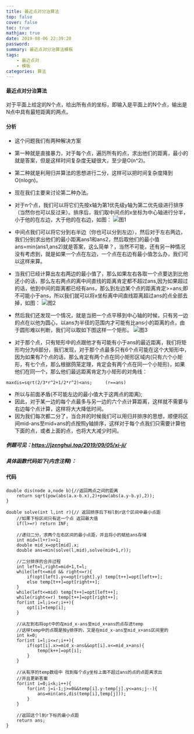 ```yaml
---
title: 最近点对分治算法
top: false
cover: false
toc: true
mathjax: true
date: 2019-08-06 22:39:20
password:
summary: 最近点对分治算法模板
tags:
	- 最近点对
	- 模板
categories: 算法
---
```


#### 最近点对分治算法
对于平面上给定的N个点，给出所有点的坐标，即输入是平面上的N个点，输出是N点中具有最短距离的两点。
#### 分析

 - 这个问题我们有两种解决方案
 - 第一种就是直接暴力，对于每个点，遍历所有的点，求出他们的距离，最小的就是答案，但是这样时间复杂度无疑很大，至少是O(n^2)。
 - 第二种就是利用归并算法的思想进行二分，这样可以把时间复杂度降到O(nlogn)。
 - 现在我们主要来讨论第二种办法。
 - 对于n个点，我们可以将它们先按x轴为第1优先级y轴为第二优先级进行排序（当然你也可以反过来）。排序后，我们取中间点的x坐标为中心轴进行分半，小于他的在左边，大于他的在右边，如图：
 ![图1](1.png)
 - 中间点我们可以将它分到右半边（你也可以分到左边），然后对于左右两边，我们分别求出他们的最小距离ans1和ans2，然后取他们的最小值ans=min(ans1,ans2)就是答案，这么简单？，当然不可能，还有另一种情况没有考虑到，就是如果一个点在左边，一个点在右边有最小值怎么办，我们可以这样来算。
 - 当我们已经计算出左右两边的最小值了，那么如果左右各取一个点要达到比他还小的话，那么左右两点的离中间直线的距离肯定都不超过ans,因为如果超过的话，他到中间的距离都已经有ans，那么到左边某个点的距离肯定>=ans;即不可能小于ans，所以我们就可以将x坐标离中间直线距离超过ans的点全部去掉，如图：
 ![图2](2.png)
 
 - 然后我们还发现一个情况，就是当把一个点平移到中心轴的时候，只有另一边的点在以他为圆心，以ans为半径的范围内才可能有比ans小的距离的点，由于圆形难以判断，我们可以取如下图这样一个矩形。
 ![图3](3.png)
 
 - 对于那个点，只有矩形中的点跟他才有可能有小于ans的最近距离，我们将矩形均分为6部分，我们发现，对于那个点最多只有6个点可能在这个大矩形中，因为如果有7个点的话，那么肯定有两个点在同小矩形区域内(只有六个小矩形，有七个点，那么根据鸽笼定理，肯定会有两个点在同一个小矩形)，如果他们在同一个，那么他们最远距离肯定为小矩形的对角线：
 

```
maxdis=sqrt(2/3*r^2+1/2*r^2)<ans;     (r==ans)
```
 - 所以与前面矛盾(不可能左边的最小值大于这两点的距离);
 - 因此，对于某一边的每个点最多与另一边的六个点计算距离，这样就不需要与右边每个点计算，这样将大大降低时间。
 - 因为我们每次都二分了，当合并的时候我们可以用归并排序的思想，顺便将区间mid-ans至mid+ans的点按照y轴排序，这样对于每个点我们只需要计算他下面的点，或者上面的点，也将大大减少时间。
 ##### 例题可见：https://jzenghui.top/2019/09/05/xi-ji/
 ##### 具体函数代码如下(内含注释)：


#### 代码
```
double dis(node a,node b){//返回两点之间的距离 
	return sqrt(pow(abs(a.x-b.x),2)+pow(abs(a.y-b.y),2));
}
```

 

```
double solve(int l,int r){// 返回排序后下标l到r这个区间中最小点距
	//如果下标区间只有这一个点 返回最大值  
	if(l>=r) return INF;
	
	//递归二分，求两个左右区间的最小点距，并且将小的赋给ans存储 
	int mid=(l+r)>>1;
	double mid_x=opt[mid].x;
	double ans=min(solve(l,mid),solve(mid+1,r));
	
	//二分排序的合并过程  
	int left=l,right=mid+1,t=l;
	while(left<=mid && right<=r){
		if(opt[left].y<=opt[right].y) temp[t++]=opt[left++];
		else temp[t++]=opt[right++];
	}
	while(left<=mid) temp[t++]=opt[left++];
	while(right<=r) temp[t++]=opt[right++];
	for(int i=l;i<=r;i++){
		opt[i]=temp[i];
	}
	
	//从左到右将opt中的在mid_x-ans至mid_x+ans的点存进temp
	//这样temp中的点既是按y排序的，又是在mid_x-ans至mid_x+ans区间里的 
	int k=0;
	for(int i=l;i<=r;i++){
		if(opt[i].x>=mid_x-ans&&opt[i].x<=mid_x+ans){
			temp[k++]=opt[i];
		}
	}
	
	//从有序的temp数组中 找到每个点y坐标上面不超过ans的点的点距离求出
	//并且更新答案  
	for(int i=0;i<k;i++){
		for(int j=i-1;j>=0&&temp[i].y-temp[j].y<=ans;j--){
			ans=min(ans,dis(temp[i],temp[j]));
		}
	}
	
	//返回这个l到r下标的最小点距 
	return ans;
}
```

